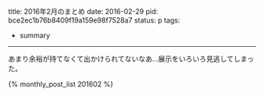 title: 2016年2月のまとめ
date: 2016-02-29
pid: bce2ec1b76b8409f19a159e98f7528a7
status: p
tags:
- summary
---

あまり余裕が持てなくて出かけられてないなあ…展示をいろいろ見逃してしまった。

{% monthly_post_list 201602 %}